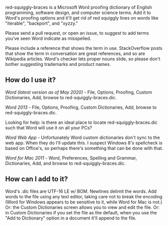 red-squiggly-braces is a Microsoft Word proofing dictionary of English programming, software design, and computer science terms. Add it to Word's proofing options and it'll get rid of red squiggly lines on words like "iterable", "backport", and "xyzzy."

Please send a pull request, or open an issue, to suggest to add terms you've seen Word indicate as misspelled.

Please include a reference that shows the term in use. StackOverflow posts that show the term in conversation are great references, and so are Wikipedia articles. Word's checker lets proper nouns slide, so please don't bother suggesting trademarks and product names.

How do I use it?
---

*Word (latest version as of May 2020)* - File, Options, Proofing, Custom Dictionaries, Add, browse to red-squiggly-braces.dic.

*Word 2013* - File, Options, Proofing, Custom Dictionaries, Add, browse to red-squiggly-braces.dic.

Looking for help: is there an ideal place to locate red-squiggly-braces.dic such that Word will use it on all your PCs?

*Word Web App* - Unfortunately Word custom dictionaries don't sync to the web app. When they do I'll update this. I suspect Windows 8's spellcheck is based on Office's, so perhaps there's something that can be done with that.

*Word for Mac 2011* - Word, Preferences, Spelling and Grammar, Dictionaries, Add, and browse to red-squiggly-braces.dic.

How can I add to it?
---

Word's .dic files are  UTF-16 LE w/ BOM. Newlines delimit the words. Add words to the file using any text editor, taking care not to break the encoding (Word for Windows appears to be sensitive to it, while Word for Mac is not.) Or: the Custom Dictionaries screen allows you to view and edit the file. Or: in Custom Dictionaries if you set the file as the default, when you use the "Add to Dictionary" option in a document it'll append to the file.
